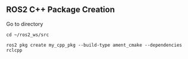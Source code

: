 ## ROS2 C++ Package Creation
Go to directory 
```
cd ~/ros2_ws/src
```
```
ros2 pkg create my_cpp_pkg --build-type ament_cmake --dependencies rclcpp
```
